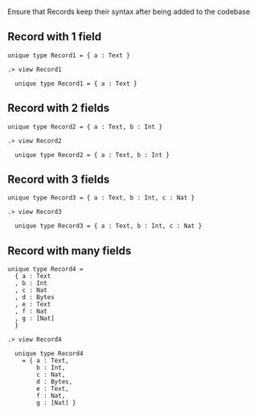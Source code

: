 Ensure that Records keep their syntax after being added to the codebase 

## Record with 1 field

```unison
unique type Record1 = { a : Text }
```

```ucm
.> view Record1

  unique type Record1 = { a : Text }

```
## Record with 2 fields

```unison
unique type Record2 = { a : Text, b : Int }
```

```ucm
.> view Record2

  unique type Record2 = { a : Text, b : Int }

```
## Record with 3 fields

```unison
unique type Record3 = { a : Text, b : Int, c : Nat }
```

```ucm
.> view Record3

  unique type Record3 = { a : Text, b : Int, c : Nat }

```
## Record with many fields

```unison
unique type Record4 = 
  { a : Text
  , b : Int
  , c : Nat
  , d : Bytes
  , e : Text
  , f : Nat
  , g : [Nat]
  }
```

```ucm
.> view Record4

  unique type Record4
    = { a : Text,
        b : Int,
        c : Nat,
        d : Bytes,
        e : Text,
        f : Nat,
        g : [Nat] }

```
